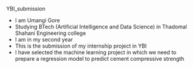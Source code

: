 YBI_submission
* I am Umangi Gore
* Studying BTech (Artificial Intelligence and Data Science) in Thadomal Shahani Engineering college
* I am in my second year
* This is the submission of my internship project in YBI
* I have selected the machine learning project in which we need to prepare a regression model to predict cement compressive strength
